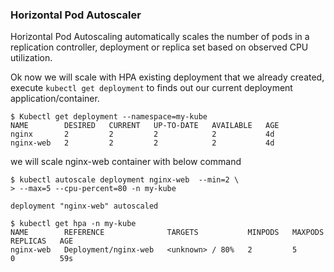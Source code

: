 ### Horizontal Pod Autoscaler

Horizontal Pod Autoscaling automatically scales the number of pods in a replication controller, deployment or replica set based on observed CPU utilization.

Ok now we will scale with HPA existing deployment that we already created, execute `kubectl get deployment` to finds out our current deployment application/container.

```shell
$ Kubectl get deployment --namespace=my-kube
NAME        DESIRED   CURRENT   UP-TO-DATE   AVAILABLE   AGE
nginx       2         2         2            2           4d
nginx-web   2         2         2            2           4d
```

we will scale nginx-web container with below command

    $ kubectl autoscale deployment nginx-web  --min=2 \ 
    > --max=5 --cpu-percent=80 -n my-kube

`deployment "nginx-web" autoscaled`

    $ kubectl get hpa -n my-kube
    NAME        REFERENCE              TARGETS           MINPODS   MAXPODS   REPLICAS   AGE
    nginx-web   Deployment/nginx-web   <unknown> / 80%   2         5         0          59s

